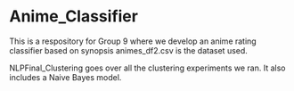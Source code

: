 # Anime_Classifier
This is a respository for Group 9 where we develop an anime rating classifier based on synopsis
animes_df2.csv is the dataset used.

NLPFinal_Clustering goes over all the clustering experiments we ran. It also includes a Naive Bayes model.

